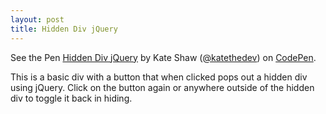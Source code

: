 ```yaml
---
layout: post
title: Hidden Div jQuery
---
```


<p data-height="500" data-theme-id="0" data-slug-hash="xYmKZG" data-default-tab="html,result" data-user="katethedev" data-embed-version="2" data-pen-title="Hidden Div jQuery" data-preview="true" class="codepen">See the Pen <a href="https://codepen.io/katethedev/pen/xYmKZG/">Hidden Div jQuery</a> by Kate Shaw (<a href="https://codepen.io/katethedev">@katethedev</a>) on <a href="https://codepen.io">CodePen</a>.</p>
<script async src="https://static.codepen.io/assets/embed/ei.js"></script>


This is a basic div with a button that when clicked pops out a hidden div using jQuery. Click on the button again or anywhere outside of the hidden div to toggle it back in hiding.
